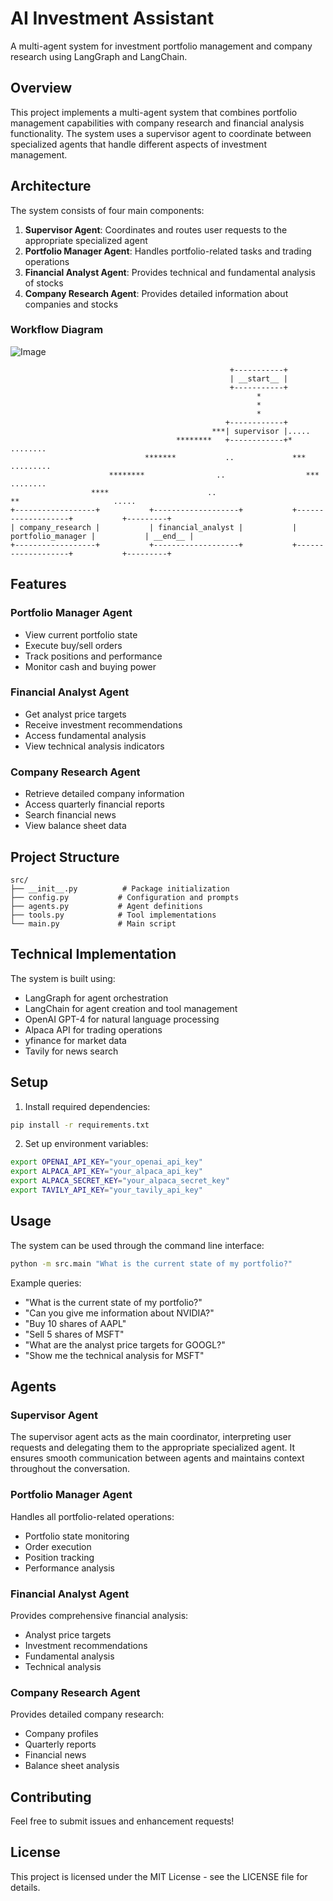 # AI Investment Assistant

A multi-agent system for investment portfolio management and company research using LangGraph and LangChain.

## Overview

This project implements a multi-agent system that combines portfolio management capabilities with company research and financial analysis functionality. The system uses a supervisor agent to coordinate between specialized agents that handle different aspects of investment management.

## Architecture

The system consists of four main components:

1. **Supervisor Agent**: Coordinates and routes user requests to the appropriate specialized agent
2. **Portfolio Manager Agent**: Handles portfolio-related tasks and trading operations
3. **Financial Analyst Agent**: Provides technical and fundamental analysis of stocks
4. **Company Research Agent**: Provides detailed information about companies and stocks

### Workflow Diagram

![Image](https://github.com/user-attachments/assets/d507d828-2ac6-482f-855e-1e86c8eb8515)


```
                                                 +-----------+
                                                 | __start__ |
                                                 +-----------+
                                                       *
                                                       *
                                                       *
                                                +------------+
                                             ***| supervisor |.....
                                     ********   +------------+*    ........
                              *******           ..             ***         .........
                      ********                ..                  ***               ........
                  ****                      ..                       **                     .....
+------------------+           +-------------------+           +-------------------+           +---------+
| company_research |           | financial_analyst |           | portfolio_manager |           | __end__ |
+------------------+           +-------------------+           +-------------------+           +---------+
```

## Features

### Portfolio Manager Agent
- View current portfolio state
- Execute buy/sell orders
- Track positions and performance
- Monitor cash and buying power

### Financial Analyst Agent
- Get analyst price targets
- Receive investment recommendations
- Access fundamental analysis
- View technical analysis indicators

### Company Research Agent
- Retrieve detailed company information
- Access quarterly financial reports
- Search financial news
- View balance sheet data

## Project Structure

```
src/
├── __init__.py          # Package initialization
├── config.py           # Configuration and prompts
├── agents.py           # Agent definitions
├── tools.py            # Tool implementations
└── main.py             # Main script
```

## Technical Implementation

The system is built using:
- LangGraph for agent orchestration
- LangChain for agent creation and tool management
- OpenAI GPT-4 for natural language processing
- Alpaca API for trading operations
- yfinance for market data
- Tavily for news search

## Setup

1. Install required dependencies:
```bash
pip install -r requirements.txt
```

2. Set up environment variables:
```bash
export OPENAI_API_KEY="your_openai_api_key"
export ALPACA_API_KEY="your_alpaca_api_key"
export ALPACA_SECRET_KEY="your_alpaca_secret_key"
export TAVILY_API_KEY="your_tavily_api_key"
```

## Usage

The system can be used through the command line interface:

```bash
python -m src.main "What is the current state of my portfolio?"
```

Example queries:
- "What is the current state of my portfolio?"
- "Can you give me information about NVIDIA?"
- "Buy 10 shares of AAPL"
- "Sell 5 shares of MSFT"
- "What are the analyst price targets for GOOGL?"
- "Show me the technical analysis for MSFT"

## Agents

### Supervisor Agent
The supervisor agent acts as the main coordinator, interpreting user requests and delegating them to the appropriate specialized agent. It ensures smooth communication between agents and maintains context throughout the conversation.

### Portfolio Manager Agent
Handles all portfolio-related operations:
- Portfolio state monitoring
- Order execution
- Position tracking
- Performance analysis

### Financial Analyst Agent
Provides comprehensive financial analysis:
- Analyst price targets
- Investment recommendations
- Fundamental analysis
- Technical analysis

### Company Research Agent
Provides detailed company research:
- Company profiles
- Quarterly reports
- Financial news
- Balance sheet analysis

## Contributing

Feel free to submit issues and enhancement requests!

## License

This project is licensed under the MIT License - see the LICENSE file for details.

